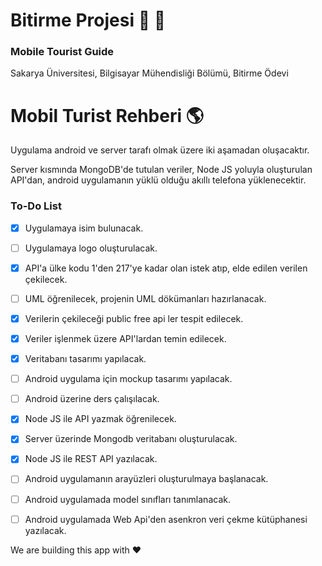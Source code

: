 # Bitirme Projesi :rocket: :beer:

### Mobile Tourist Guide
Sakarya Üniversitesi, Bilgisayar Mühendisliği Bölümü, Bitirme Ödevi

# Mobil Turist Rehberi :earth_americas:

Uygulama android ve server tarafı olmak üzere iki aşamadan oluşacaktır.

Server kısmında MongoDB'de tutulan veriler, Node JS yoluyla oluşturulan API'dan, android uygulamanın yüklü olduğu akıllı telefona yüklenecektir.

### To-Do List

- [x] Uygulamaya isim bulunacak.
- [ ] Uygulamaya logo oluşturulacak.
- [x] API'a ülke kodu 1'den 217'ye kadar olan istek atıp, elde edilen verilen çekilecek.
- [ ] UML öğrenilecek, projenin UML dökümanları hazırlanacak.
- [x] Verilerin çekileceği public free api ler tespit edilecek.
- [x] Veriler işlenmek üzere API'lardan temin edilecek.
- [x] Veritabanı tasarımı yapılacak.
- [ ] Android uygulama için mockup tasarımı yapılacak.
- [ ] Android üzerine ders çalışılacak.
- [x] Node JS ile API yazmak öğrenilecek.
- [x] Server üzerinde Mongodb veritabanı oluşturulacak.
- [x] Node JS ile REST API yazılacak.
- [ ] Android uygulamanın arayüzleri oluşturulmaya başlanacak.
- [ ] Android uygulamada model sınıfları tanımlanacak.
- [ ] Android uygulamada Web Api'den asenkron veri çekme kütüphanesi yazılacak.


We are building this app with :heart: